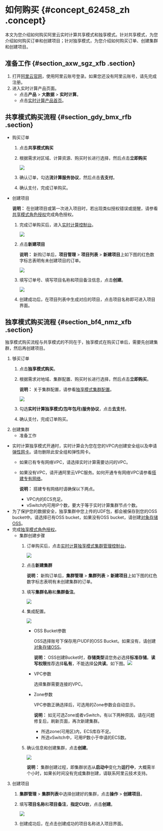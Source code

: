 # 如何购买 {#concept_62458_zh .concept}

本文为您介绍如何购买阿里云实时计算共享模式和独享模式。针对共享模式，为您介绍如何购买订单和创建项目；针对独享模式，为您介绍如何购买订单、创建集群和创建项目。

## 准备工作 {#section_axw_sgz_xfb .section}

1.  打开[阿里云官网](https://www.aliyun.com)，使用阿里云账号登录。如果您还没有阿里云账号，请先完成注册。
2.  进入实时计算产品页面。
    -   点击**产品** \> **大数据** \> **实时计算**。
    -   点击[实时计算产品首页](https://data.aliyun.com/product/sc?spm=5176.8142029.dataTechnology.3.2f366d3ed3LvmR)。

## 共享模式购买流程 {#section_gdy_bmx_rfb .section}

-   购买订单

    1.  点击**共享模式购买**
    2.  根据需求对区域、计算资源、购买时长进行选择，然后点击**立即购买**

        ![](http://static-aliyun-doc.oss-cn-hangzhou.aliyuncs.com/assets/img/40807/154330188921771_zh-CN.png)

    3.  确认订单，勾选**流计算服务协议**，然后点击**去支付**。
    4.  确认支付，完成订单购买。
-   创建项目

    **说明：** 在创建项目或第一次进入项目时，若出现类似授权错误或提醒，请参看[共享模式角色授权](cn.zh-CN/准备工作/共享模式角色授权.md#)完成角色授权。

    1.  完成订单购买后，进入[实时计算控制台](https://stream.console.aliyun.com)。

        ![](http://static-aliyun-doc.oss-cn-hangzhou.aliyuncs.com/assets/img/40807/154330188921774_zh-CN.png)

    2.  点击**新建项目**

        **说明：** 新购订单后，**项目管理** \> **项目列表** \> **新建项目**上如下图的红色数字标志表明有未创建项目的订单。

        ![](http://static-aliyun-doc.oss-cn-hangzhou.aliyuncs.com/assets/img/40807/154330188921775_zh-CN.png)

    3.  填写订单号、填写项目名称和项目备注信息，点击**创建**。

        ![](http://static-aliyun-doc.oss-cn-hangzhou.aliyuncs.com/assets/img/40807/154330188921776_zh-CN.png)

    4.  创建成功后，在项目列表中生成对应的项目，点击项目名称即可进入项目界面。

## 独享模式购买流程 {#section_bf4_nmz_xfb .section}

独享模式购买流程与共享模式的不同在于，独享模式在购买订单后，需要先创建集群，然后再创建项目。

1.  够买订单
    1.  点击**独享模式购买**。
    2.  根据需求对地域、集群配置、购买时长进行选择，然后点击**立即购买**。

        **说明：** 关于集群配置，请参看[独享模式集群配置](cn.zh-CN/准备工作/独享模式集群配置.md#)。

        ![](http://static-aliyun-doc.oss-cn-hangzhou.aliyuncs.com/assets/img/40807/154330188933090_zh-CN.png)

    3.  勾选**实时计算独享模式\(包年包月\)服务协议**，点击**去支付**。
    4.  确认支付，完成订单购买。
2.  创建集群
    -   准备工作

-   实时计算独享模式开通时，实时计算会为您在您的VPC内创建安全组以及申请[弹性网卡](https://help.aliyun.com/document_detail/58496.html?spm=a2c4g.11186623.2.17.13525aa36Z6Kg9)。请勿删除此安全组和弹性网卡。
    -   如果已有专有网络VPC，请选择实时计算需要访问的VPC。
    -   如果没有VPC，请开通阿里云VPC服务。如何开通专有网络VPC请参看[搭建专有网络](https://help.aliyun.com/document_detail/65430.html?spm=a2c4g.11186623.2.18.13525aa36Z6Kg9)。

        **说明：** 搭建专有网络时请确保以下两点。

        -   VPC内的ECS充足。
        -   vSwitch内可用IP个数，要大于等于实时计算集群节点个数。
-   为了保护您的数据安全，独享集群中您上传的UDF包，都会被保存到您的OSS bucket中。请选择已有OSS bucket，如果没有OSS bucket，请创建[对象存储OSS](https://www.aliyun.com/product/oss?spm=a2c4g.11186623.2.19.13525aa36Z6Kg9)。
-   完成[独享模式角色授权](https://help.aliyun.com/document_detail/73035.html?spm=a2c4g.11186623.2.20.13525aa36Z6Kg9)。
    -   集群创建步骤
        1.  订单购买后，点击[实时计算独享模式集群管理控制台](https://stream.console.aliyun.com)。

            ![](http://static-aliyun-doc.oss-cn-hangzhou.aliyuncs.com/assets/img/40807/154330188933095_zh-CN.png)

        2.  点击**新建集群**

            **说明：** 新购订单后，**集群管理** \> **集群列表** \> **新建项目**上如下图的红色数字标志表明有未创建集群的订单。

        3.  填写**集群名称**和**集群备注**。

            ![](http://static-aliyun-doc.oss-cn-hangzhou.aliyuncs.com/assets/img/40807/154330188933096_zh-CN.png)

        4.  集成配置。

            ![](http://static-aliyun-doc.oss-cn-hangzhou.aliyuncs.com/assets/img/40807/154330189033097_zh-CN.png)

            -   OSS Bucket参数

                OSS选择账号下保存用户UDF的OSS Bucket。如果没有，请创建[对象存储OSS](https://www.aliyun.com/product/oss?spm=a2c4g.11186623.2.24.13525aa36Z6Kg9)。

                **说明：** OSS创建Bucket时，**存储类型**请您务必选择**标准存储**。**读写权限**推荐选择**私有**，不能选择**公共读**。如下图。![](http://static-aliyun-doc.oss-cn-hangzhou.aliyuncs.com/assets/img/40807/154330189033098_zh-CN.png)

            -   VPC参数

                选择集群需要连接的VPC。

            -   Zone参数

                VPC参数正确选择后，可选用的Zone参数会自动显示。

                **说明：** 如无可选Zone或者vSwitch，有以下两种原因，请在问题修复后，刷新页面，再次新建集群。

                -   所选zone\(可用区\)内，ECS库存不足。
                -   所选vSwitch中，可用IP数小于申请的ECS数。
        5.  确认信息和创建集群，点击**创建**。

            ![](http://static-aliyun-doc.oss-cn-hangzhou.aliyuncs.com/assets/img/40807/154330189033099_zh-CN.png)

            **说明：** 集群创建过程，即集群状态从**启动中**变化为**运行中**，大概需半个小时，如果长时间没有完成集群创建，请联系阿里云技术支持。

3.  创建项目
    1.  **集群管理** \> **集群列表**中选择创建好的集群，点击**操作** \> **创建项目**。
    2.  填写**项目名称**和**项目备注**，**指定CU**数，点击**创建**。

        ![](http://static-aliyun-doc.oss-cn-hangzhou.aliyuncs.com/assets/img/40807/154330189033103_zh-CN.png)

    3.  创建成功后，在点击创建成功的项目名称进入项目界面。

